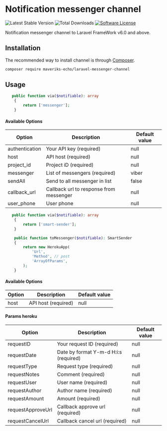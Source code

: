 Notification messenger channel
=============================

![Latest Stable Version](https://poser.pugx.org/maveriks-echo/laravel-messenger-channel/v/stable)
![Total Downloads](https://poser.pugx.org/maveriks-echo/laravel-messenger-channel/downloads)
[![Software License](https://img.shields.io/badge/license-MIT-brightgreen.svg?style=flat-square)](LICENSE)

Notification messenger channel to Laravel FrameWork v6.0 and above.

## Installation
The recommended way to install channel is through
[Composer](http://getcomposer.org).

```bash
composer require maveriks-echo/laravel-messenger-channel
```


## Usage

```php
   public function via($notifiable): array
    {
        return ['messenger'];
    }
```

#### Available Options

| Option         | Description                                     | Default value                           | 
|----------------|-------------------------------------------------|-----------------------------------------|
| authentication | Your API key (required)                         | null                                    |
| host           | API host (required)                             | null                                    |
| project_id     | Project iD (required)                           | null                                    |
| messenger      | List of messengers (required)                   | viber                                   |
| sendAll        | Send to all messenger in list                   | false                                   |
| callback_url   | Callback url to response from messenger         | null                                    |
| user_phone     | User phone                                      | null                                    |


```php
   public function via($notifiable): array
    {
        return ['smart-sender'];
    }

    public function toMessenger($notifiable): SmartSender
    {
        return new HerokuApp(
            'Url',
            'Method', // post
            'ArrayOfParams',          
        );
    }
```

#### Available Options

| Option         | Description                                     | Default value                           | 
|----------------|-------------------------------------------------|-----------------------------------------|
| host           | API host (required)                             | null                                    |

#### Params heroku

| Option            | Description                                     | Default value                           | 
|-------------------|-------------------------------------------------|-----------------------------------------|
| requestID         | Your request ID (required)                      | null                                    |
| requestDate       | Date by format Y-m-d H:i:s (required)           | null                                    |
| requestType       | Request type (required)                         | null                                    |
| requestNotes      | Comment (required)                              | null                                    |
| requestUser       | User name (required)                            | null                                    |
| requestAuthor     | Author name  (required)                         | null                                    |
| requestAmount     | Amount   (required)                             | null                                    |
| requestApproveUrl | Callback approve url  (required)                | null                                    |
| requestCancelUrl  | Callback cancel url  (required)                 | null                                    |